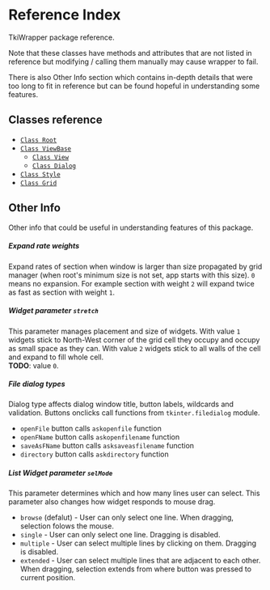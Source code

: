 # Reference Index
TkiWrapper package reference.

Note that these classes have methods and attributes that are
not listed in reference but
modifying / calling them manually may cause wrapper to fail.

There is also Other Info section which contains
in-depth details that were too long to fit in reference
but can be found hopeful in understanding some features.


## Classes reference
- [`Class Root`](reference/root.md)
- [`Class ViewBase`](reference/viewBase.md)
    - [`Class View`](reference/view.md)
    - [`Class Dialog`](reference/dialog.md)
- [`Class Style`](reference/style.md)
- [`Class Grid`](reference/grid.md)


## Other Info
Other info that could be useful in understanding features of this package.

##### Expand rate weights
Expand rates of section when window is larger than size propagated
by grid manager (when root's minimum size is not set, app starts with this size).
`0` means no expansion.
For example section with weight `2` will expand twice as fast
as section with weight `1`.

##### Widget parameter `stretch`
This parameter manages placement and size of widgets.
With value `1` widgets stick to North-West corner of the grid cell they occupy
and occupy as small space as they can.
With value `2` widgets stick to all walls of the cell and expand to fill whole cell.  
**TODO**: value `0`.

##### File dialog types
Dialog type affects dialog window title, button labels, wildcards and validation.
Buttons onclicks call functions from `tkinter.filedialog` module.
- `openFile` button calls `askopenfile` function
- `openFName` button calls `askopenfilename` function
- `saveAsFName` button calls `asksaveasfilename` function
- `directory` button calls `askdirectory` function

##### List Widget parameter `selMode`
This parameter determines which and how many lines user can select.
This parameter also changes how widget responds to mouse drag.
- `browse` (defalut) - User can only select one line.
    When dragging, selection folows the mouse.
- `single` - User can only select one line. Dragging is disabled.
- `multiple` - User can select multiple lines by clicking on them.
    Dragging is disabled.
- `extended` - User can select multiple lines that are adjacent to each other.
    When dragging, selection extends from where button was pressed
    to current position.
